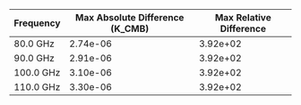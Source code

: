 | Frequency | Max Absolute Difference (K_CMB) | Max Relative Difference |
|---|---|---|
| 80.0 GHz | 2.74e-06 | 3.92e+02 |
| 90.0 GHz | 2.91e-06 | 3.92e+02 |
| 100.0 GHz | 3.10e-06 | 3.92e+02 |
| 110.0 GHz | 3.30e-06 | 3.92e+02 |